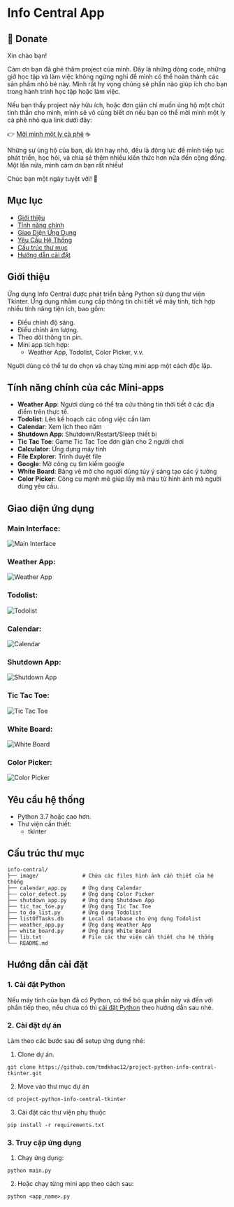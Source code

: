 # Info Central App
## 💖 Donate
Xin chào bạn!

Cảm ơn bạn đã ghé thăm project của mình. Đây là những dòng code, những giờ học tập và làm việc không ngừng nghỉ để mình có thể hoàn thành các sản phẩm nhỏ bé này. Mình rất hy vọng chúng sẽ phần nào giúp ích cho bạn trong hành trình học tập hoặc làm việc.

Nếu bạn thấy project này hữu ích, hoặc đơn giản chỉ muốn ủng hộ một chút tinh thần cho mình, mình sẽ vô cùng biết ơn nếu bạn có thể mời mình một ly cà phê nhỏ qua link dưới đây:

👉 [Mời mình một ly cà phê](https://github.com/tmdkhac12/tmdkhac12/blob/main/DONATE.md) ☕

Những sự ủng hộ của bạn, dù lớn hay nhỏ, đều là động lực để mình tiếp tục phát triển, học hỏi, và chia sẻ thêm nhiều kiến thức hơn nữa đến cộng đồng. Một lần nữa, mình cảm ơn bạn rất nhiều!

Chúc bạn một ngày tuyệt vời! 🌟

## Mục lục
- [Giới thiệu](#giới-thiệu)
- [Tính năng chính](#tính-năng-chính)
- [Giao Diện Ứng Dụng](#giao-diện-ứng-dụng)
- [Yêu Cầu Hệ Thống](#yêu-cầu-hệ-thống)
- [Cấu trúc thư mục](#cấu-trúc-thư-mục)
- [Hướng dẫn cài đặt](#hướng-dẫn-cài-đặt)

## Giới thiệu
Ứng dụng Info Central được phát triển bằng Python sử dụng thư viện Tkinter.
Ứng dụng nhằm cung cấp thông tin chi tiết về máy tính, tích hợp nhiều tính năng tiện ích, bao gồm:

- Điều chỉnh độ sáng.
- Điều chỉnh âm lượng.
- Theo dõi thông tin pin.
- Mini app tích hợp: 
  - Weather App, Todolist, Color Picker, v.v.

Người dùng có thể tự do chọn và chạy từng mini app một cách độc lập.

## Tính năng chính của các Mini-apps
- **Weather App**: Ngươi dùng có thể tra cứu thông tin thời tiết ở các địa điểm trên thực tế.  
- **Todolist**: Lên kế hoạch các công việc cần làm
- **Calendar**: Xem lịch theo năm
- **Shutdown App**: Shutdown/Restart/Sleep thiết bị 
- **Tic Tac Toe**: Game Tic Tac Toe đơn giản cho 2 người chơi
- **Calculator**: Ứng dụng máy tính 
- **File Explorer**: Trình duyệt file
- **Google**: Mở công cụ tìm kiếm google 
- **White Board**: Bảng vẽ mở cho người dùng túy ý sáng tạo các ý tưởng
- **Color Picker**: Công cụ mạnh mẽ giúp lấy mã màu từ hình ảnh mà người dùng yêu cầu.

## Giao diện ứng dụng

### Main Interface:
![Main Interface](./image/introduction/main.png)

### Weather App:
![Weather App](./image/introduction/weather_app.png)

### Todolist:
![Todolist](./image/introduction/todolist.png)

### Calendar:
![Calendar](./image/introduction/calendar.png)

### Shutdown App:
![Shutdown App](./image/introduction/shutdown.png)

### Tic Tac Toe:
![Tic Tac Toe](./image/introduction/tic_tac_toe.png)

### White Board:
![White Board](./image/introduction/whiteboard.png)

### Color Picker:
![Color Picker](./image/introduction/color_picker.png)

## Yêu cầu hệ thống
- Python 3.7 hoặc cao hơn.
- Thư viện cần thiết:
  - tkinter

## Cấu trúc thư mục
```
info-central/
├── image/              # Chứa các files hình ảnh cần thiết của hệ thống
├── calendar_app.py     # Ứng dụng Calendar 
├── color_detect.py     # Ứng dụng Color Picker 
├── shutdown_app.py     # Ứng dụng Shutdown App 
├── tic_tac_toe.py      # Ứng dụng Tic Tac Toe  
├── to_do_list.py       # Ứng dụng Todolist  
├── listOfTasks.db      # Local database cho ứng dụng Todolist
├── weather_app.py      # Ứng dụng Weather App 
├── white_board.py      # Ứng dụng White Board  
├── lib.txt             # File các thư viện cần thiết cho hệ thống  
└── README.md
```  

## Hướng dẫn cài đặt

### 1. Cài đặt Python
Nếu máy tính của bạn đã có Python, có thể bỏ qua phần này và đến với phần tiếp theo, nếu chưa có thì [cài đặt Python](https://www.python.org/downloads/) theo hướng dẫn sau nhé.  

### 2. Cài đặt dự án 
Làm theo các bước sau để setup ứng dụng nhé:
1. Clone dự án.
```
git clone https://github.com/tmdkhac12/project-python-info-central-tkinter.git
```
2. Move vào thư mục dự án 
```
cd project-python-info-central-tkinter
```

3. Cài đặt các thư viện phụ thuộc 
```
pip install -r requirements.txt
```

### 3. Truy cập ứng dụng
1. Chạy ứng dụng:
```commandline
python main.py
```
2. Hoặc chạy từng mini app theo cách sau:
```commandline
python <app_name>.py
```
